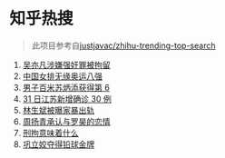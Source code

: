 # 知乎热搜

> 此项目参考自[justjavac/zhihu-trending-top-search](https://github.com/justjavac/zhihu-trending-top-search/blob/main/utils.ts)

<!-- BEGIN -->
  <!-- 最后更新时间:Mon Aug 02 2021 02:23:43 GMT+0000 (Coordinated Universal Time) -->
  1. [吴亦凡涉嫌强奸罪被拘留](https://www.zhihu.com/search?q=吴亦凡)
1. [中国女排无缘奥运八强](https://www.zhihu.com/search?q=中国女排)
1. [男子百米苏炳添获得第 6](https://www.zhihu.com/search?q=苏炳添)
1. [31 日江苏新增确诊 30 例](https://www.zhihu.com/search?q=南京疫情)
1. [林生斌被曝家暴出轨](https://www.zhihu.com/search?q=林生斌)
1. [周扬青承认与罗昊的恋情](https://www.zhihu.com/search?q=周扬青)
1. [刑拘意味着什么](https://www.zhihu.com/search?q=刑拘意味着什么)
1. [巩立姣夺得铅球金牌 ](https://www.zhihu.com/search?q=铅球金牌)
  <!-- END -->